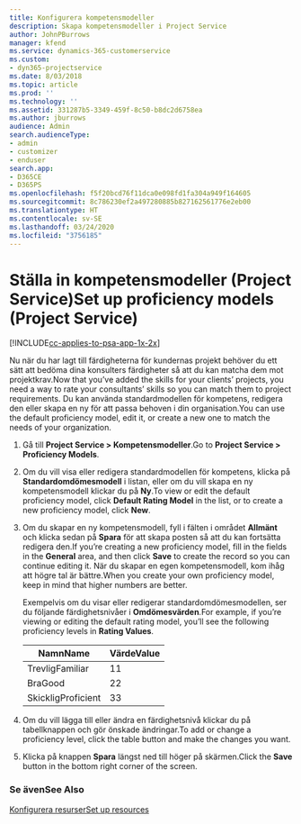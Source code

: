 ```yaml
---
title: Konfigurera kompetensmodeller
description: Skapa kompetensmodeller i Project Service
author: JohnPBurrows
manager: kfend
ms.service: dynamics-365-customerservice
ms.custom:
- dyn365-projectservice
ms.date: 8/03/2018
ms.topic: article
ms.prod: ''
ms.technology: ''
ms.assetid: 331287b5-3349-459f-8c50-b8dc2d6758ea
ms.author: jburrows
audience: Admin
search.audienceType:
- admin
- customizer
- enduser
search.app:
- D365CE
- D365PS
ms.openlocfilehash: f5f20bcd76f11dca0e098fd1fa304a949f164605
ms.sourcegitcommit: 8c786230ef2a497280885b827162561776e2eb00
ms.translationtype: HT
ms.contentlocale: sv-SE
ms.lasthandoff: 03/24/2020
ms.locfileid: "3756185"
---
```

# <a name="set-up-proficiency-models-project-service"></a><span data-ttu-id="28404-103">Ställa in kompetensmodeller (Project Service)</span><span class="sxs-lookup"><span data-stu-id="28404-103">Set up proficiency models (Project Service)</span></span>

[!INCLUDE[cc-applies-to-psa-app-1x-2x](../includes/cc-applies-to-psa-app-1x-2x.md)]

<span data-ttu-id="28404-104">Nu när du har lagt till färdigheterna för kundernas projekt behöver du ett sätt att bedöma dina konsulters färdigheter så att du kan matcha dem mot projektkrav.</span><span class="sxs-lookup"><span data-stu-id="28404-104">Now that you’ve added the skills for your clients’ projects, you need a way to rate your consultants’ skills so you can match them to project requirements.</span></span> <span data-ttu-id="28404-105">Du kan använda standardmodellen för kompetens, redigera den eller skapa en ny för att passa behoven i din organisation.</span><span class="sxs-lookup"><span data-stu-id="28404-105">You can use the default proficiency model, edit it, or create a new one to match the needs of your organization.</span></span>  
  
1.  <span data-ttu-id="28404-106">Gå till **Project Service > Kompetensmodeller**.</span><span class="sxs-lookup"><span data-stu-id="28404-106">Go to **Project Service > Proficiency Models**.</span></span>  
  
2.  <span data-ttu-id="28404-107">Om du vill visa eller redigera standardmodellen för kompetens, klicka på **Standardomdömesmodell** i listan, eller om du vill skapa en ny kompetensmodell klickar du på **Ny**.</span><span class="sxs-lookup"><span data-stu-id="28404-107">To view or edit the default proficiency model, click **Default Rating Model** in the list, or to create a new proficiency model, click **New**.</span></span>  
  
3.  <span data-ttu-id="28404-108">Om du skapar en ny kompetensmodell, fyll i fälten i området **Allmänt** och klicka sedan på **Spara** för att skapa posten så att du kan fortsätta redigera den.</span><span class="sxs-lookup"><span data-stu-id="28404-108">If you’re creating a new proficiency model, fill in the fields in the **General** area, and then click **Save** to create the record so you can continue editing it.</span></span> <span data-ttu-id="28404-109">När du skapar en egen kompetensmodell, kom ihåg att högre tal är bättre.</span><span class="sxs-lookup"><span data-stu-id="28404-109">When you create your own proficiency model, keep in mind that higher numbers are better.</span></span>  
  
     <span data-ttu-id="28404-110">Exempelvis om du visar eller redigerar standardomdömesmodellen, ser du följande färdighetsnivåer i **Omdömesvärden**.</span><span class="sxs-lookup"><span data-stu-id="28404-110">For example, if you’re viewing or editing the default rating model, you’ll see the following proficiency levels in **Rating Values**.</span></span>  
  
    |<span data-ttu-id="28404-111">Namn</span><span class="sxs-lookup"><span data-stu-id="28404-111">Name</span></span>|<span data-ttu-id="28404-112">Värde</span><span class="sxs-lookup"><span data-stu-id="28404-112">Value</span></span>|  
    |----------|-----------|  
    |<span data-ttu-id="28404-113">Trevlig</span><span class="sxs-lookup"><span data-stu-id="28404-113">Familiar</span></span>|<span data-ttu-id="28404-114">1</span><span class="sxs-lookup"><span data-stu-id="28404-114">1</span></span>|  
    |<span data-ttu-id="28404-115">Bra</span><span class="sxs-lookup"><span data-stu-id="28404-115">Good</span></span>|<span data-ttu-id="28404-116">2</span><span class="sxs-lookup"><span data-stu-id="28404-116">2</span></span>|  
    |<span data-ttu-id="28404-117">Skicklig</span><span class="sxs-lookup"><span data-stu-id="28404-117">Proficient</span></span>|<span data-ttu-id="28404-118">3</span><span class="sxs-lookup"><span data-stu-id="28404-118">3</span></span>|  
  
4.  <span data-ttu-id="28404-119">Om du vill lägga till eller ändra en färdighetsnivå klickar du på tabellknappen och gör önskade ändringar.</span><span class="sxs-lookup"><span data-stu-id="28404-119">To add or change a proficiency level, click the table button and make the changes you want.</span></span>  
  
5.  <span data-ttu-id="28404-120">Klicka på knappen **Spara** längst ned till höger på skärmen.</span><span class="sxs-lookup"><span data-stu-id="28404-120">Click the **Save** button in the bottom right corner of the screen.</span></span>  
  
### <a name="see-also"></a><span data-ttu-id="28404-121">Se även</span><span class="sxs-lookup"><span data-stu-id="28404-121">See Also</span></span>  
 [<span data-ttu-id="28404-122">Konfigurera resurser</span><span class="sxs-lookup"><span data-stu-id="28404-122">Set up resources</span></span>](../project-service/set-up-resources.md)
